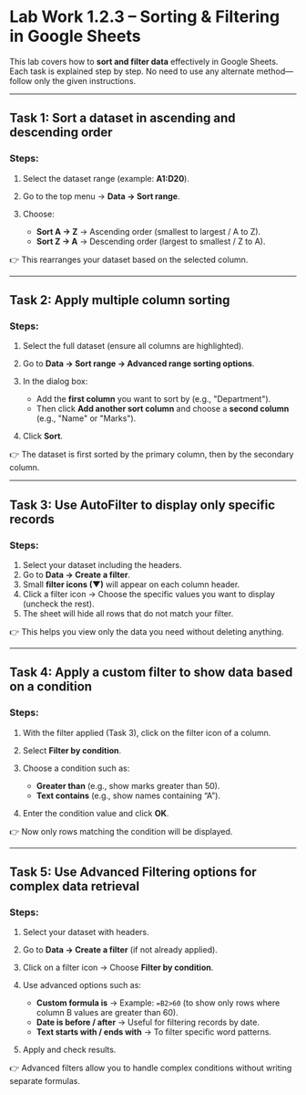 

# Lab Work 1.2.3 – Sorting & Filtering in Google Sheets

This lab covers how to **sort and filter data** effectively in Google Sheets. Each task is explained step by step. No need to use any alternate method—follow only the given instructions.

---

## **Task 1: Sort a dataset in ascending and descending order**

### Steps:

1. Select the dataset range (example: **A1\:D20**).
2. Go to the top menu → **Data → Sort range**.
3. Choose:

   * **Sort A → Z** → Ascending order (smallest to largest / A to Z).
   * **Sort Z → A** → Descending order (largest to smallest / Z to A).

👉 This rearranges your dataset based on the selected column.

---

## **Task 2: Apply multiple column sorting**

### Steps:

1. Select the full dataset (ensure all columns are highlighted).
2. Go to **Data → Sort range → Advanced range sorting options**.
3. In the dialog box:

   * Add the **first column** you want to sort by (e.g., "Department").
   * Then click **Add another sort column** and choose a **second column** (e.g., "Name" or "Marks").
4. Click **Sort**.

👉 The dataset is first sorted by the primary column, then by the secondary column.

---

## **Task 3: Use AutoFilter to display only specific records**

### Steps:

1. Select your dataset including the headers.
2. Go to **Data → Create a filter**.
3. Small **filter icons (▼)** will appear on each column header.
4. Click a filter icon → Choose the specific values you want to display (uncheck the rest).
5. The sheet will hide all rows that do not match your filter.

👉 This helps you view only the data you need without deleting anything.

---

## **Task 4: Apply a custom filter to show data based on a condition**

### Steps:

1. With the filter applied (Task 3), click on the filter icon of a column.
2. Select **Filter by condition**.
3. Choose a condition such as:

   * **Greater than** (e.g., show marks greater than 50).
   * **Text contains** (e.g., show names containing “A”).
4. Enter the condition value and click **OK**.

👉 Now only rows matching the condition will be displayed.

---

## **Task 5: Use Advanced Filtering options for complex data retrieval**

### Steps:

1. Select your dataset with headers.
2. Go to **Data → Create a filter** (if not already applied).
3. Click on a filter icon → Choose **Filter by condition**.
4. Use advanced options such as:

   * **Custom formula is** → Example: `=B2>60` (to show only rows where column B values are greater than 60).
   * **Date is before / after** → Useful for filtering records by date.
   * **Text starts with / ends with** → To filter specific word patterns.
5. Apply and check results.

👉 Advanced filters allow you to handle complex conditions without writing separate formulas.

